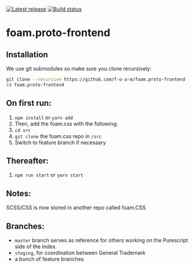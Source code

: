[![Latest release](http://img.shields.io/github/release/f-o-a-m/foam.proto-frontend.svg?branch=master)](https://github.com/f-o-a-m/foam.proto-frontend/releases)
[![Build status](https://travis-ci.com/f-o-a-m/foam.proto-frontend.svg?branch=master)](https://travis-ci.com/f-o-a-m/foam.proto-frontend?branch=master)

# foam.proto-frontend

## Installation

We use git submodules so make sure you clone recursively:

```bash
git clone --recursive https://github.com/f-o-a-m/foam.proto-frontend
cd foam.proto-frontend
```

## On first run:
1. `npm install` or `yarn add`
2. Then, add the foam.css with the following:
3. `cd src`
4. `git clone` the foam.css repo in `/src`
5. Switch to feature branch if necessary

## Thereafter:
1. `npm run start` or `yarn start`

## Notes:
SCSS/CSS is now stored in another repo called foam.CSS

## Branches:
- `master` branch serves as reference for others working on the Purescript side of the Index.
- `staging`, for coordination between General Trademark
- a bunch of feature branches
